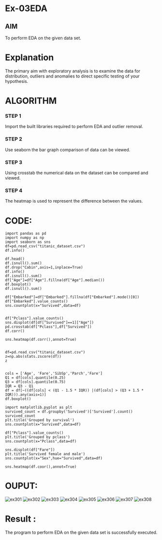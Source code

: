 # Ex-03EDA

## AIM
To perform EDA on the given data set. 

# Explanation
The primary aim with exploratory analysis is to examine the data for distribution, outliers and 
anomalies to direct specific testing of your hypothesis.
 

# ALGORITHM
### STEP 1
 Import the built libraries required to perform EDA and outlier removal.
### STEP 2
Use seaborn the bar graph comparison of data can be viewed.
### STEP 3
Using crosstab the numerical data on the dataset can be compared and viewed. 
### STEP 4
The heatmap is used to represent the difference between the values. 


# CODE:
```
import pandas as pd
import numpy as np
import seaborn as sns
df=pd.read_csv("titanic_dataset.csv")
df.info()

df.head()
df.isnull().sum()
df.drop("Cabin",axis=1,inplace=True)
df.info()
df.isnull().sum()
df["Age"]=df["Age"].fillna(df["Age"].median())
df.boxplot()
df.isnull().sum()

df["Embarked"]=df["Embarked"].fillna(df["Embarked"].mode()[0])
df["Embarked"].value_counts()
sns.countplot(x="Survived",data=df)


df["Pclass"].value_counts()
sns.displot(df[df["Survived"]==1]["Age"])
pd.crosstab(df["Pclass"],df["Survived"])
df.corr()

sns.heatmap(df.corr(),annot=True)


df=pd.read_csv("titanic_dataset.csv")
z=np.abs(stats.zscore(df))
z


cols = ['Age', 'Fare','SibSp','Parch','Fare']
Q1 = df[cols].quantile(0.25)
Q3 = df[cols].quantile(0.75)
IQR = Q3 - Q1
df = df[~((df[cols] < (Q1 - 1.5 * IQR)) |(df[cols] > (Q3 + 1.5 * IQR))).any(axis=1)]
df.boxplot()

import matplotlib.pyplot as plt
survived_count = df.groupby('Survived')['Survived'].count()
survived_count
plt.title('Grouped by survival')
sns.countplot(x="Survived",data=df)

df["Pclass"].value_counts()
plt.title('Grouped by pclass')
sns.countplot(x="Pclass",data=df)

sns.displot(df["Fare"])
plt.title('Survived female and male')
sns.countplot(x="Sex",hue="Survived",data=df)

sns.heatmap(df.coor(),annot=True)
```
# OUPUT:
![ex301](./ex301.png)
![ex302](./ex302.png)
![ex303](./ex303.png)
![ex304](./ex304.png)
![ex305](./ex305.png)
![ex306](./ex306.png)
![ex307](./ex307.png)
![ex308](./ex308.png)

# Result :
 The program to  perform EDA on the given data set is successfully executed.

